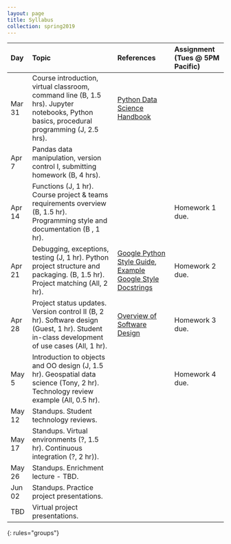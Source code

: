 ```yaml
---
layout: page
title: Syllabus
collection: spring2019
---
```


| Day      | Topic                                                         | References       | Assignment (Tues @ 5PM Pacific)    |
|:----------|:----------------|:---------------|:-------------------|
|Mar 31     | Course introduction, virtual classroom, command line (B, 1.5 hrs). Jupyter notebooks, Python basics, procedural programming (J, 2.5 hrs). | [Python Data Science Handbook](https://jakevdp.github.io/PythonDataScienceHandbook/) | |
|Apr 7      | Pandas data manipulation, version control I, submitting homework (B, 4 hrs). |  |  |
|Apr 14     | Functions (J, 1 hr). Course project & teams requirements overview (B, 1.5 hr). Programming style and documentation (B , 1 hr).  |  | Homework 1 due. |
|Apr 21     | Debugging, exceptions, testing (J, 1 hr). Python project structure and packaging. (B, 1.5 hr). Project matching (All, 2 hr). | [Google Python Style Guide](https://google.github.io/styleguide/pyguide.html), [Example Google Style Docstrings](http://sphinxcontrib-napoleon.readthedocs.io/en/latest/example_google.html)          | Homework 2 due. |
|Apr 28     |  Project status updates. Version control II (B, 2 hr). Software design (Guest, 1 hr). Student in-class development of use cases (All, 1 hr).      | [Overview of Software Design](https://en.wikipedia.org/wiki/Software_design) | Homework 3 due. |
|May 5     | Introduction to objects and OO design (J, 1.5 hr). Geospatial data science (Tony, 2 hr). Technology review example (All, 0.5 hr). |  | Homework 4 due. |
|May 12     | Standups. Student technology reviews.  | |  |
|May 17     | Standups.  Virtual environments (?, 1.5 hr). Continuous integration (?, 2 hr)). | | |
|May 26     | Standups. Enrichment lecture - TBD.  | |  |
|Jun 02     | Standups. Practice project presentations. | |  |
|TBD     | Virtual project presentations.  |  |  |
{: rules="groups"}
